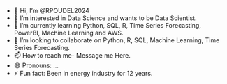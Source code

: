 - 👋 Hi, I’m @RPOUDEL2024
- 👀 I’m interested in Data Science and wants to be Data Scientist.
- 🌱 I’m currently learning Python, SQL, R, Time Series Forecasting, PowerBI, Machine Learning and AWS.
- 💞️ I’m looking to collaborate on Python, R, SQL, Machine Learning, Time Series Forecasting.
- 📫 How to reach me- Message me Here.
- 😄 Pronouns: ...
- ⚡ Fun fact: Been in energy industry for 12 years.

<!---
RPOUDEL2024/RPOUDEL2024 is a ✨ special ✨ repository because its `README.md` (this file) appears on your GitHub profile.
You can click the Preview link to take a look at your changes.
--->
